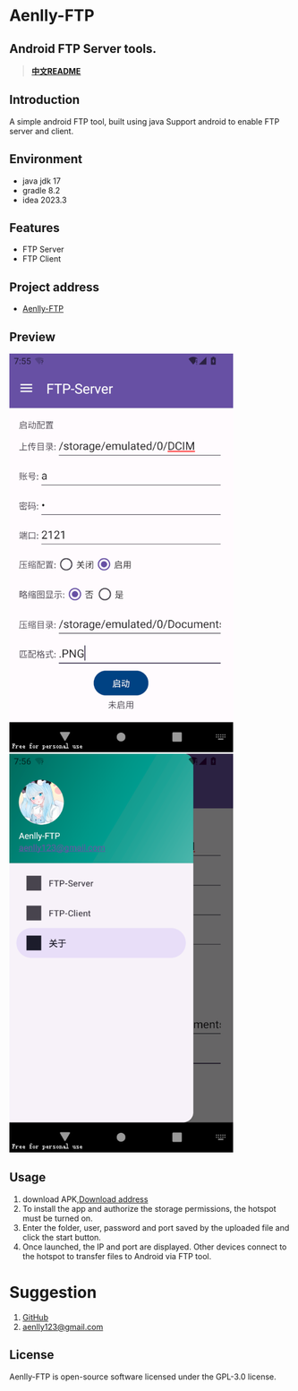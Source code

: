 # Aenlly-FTP

## Android FTP Server tools.

> **[中文README](./README_CN.md)**

## Introduction

A simple android FTP tool, built using java Support android to enable FTP server and client.

## Environment

- java jdk 17
- gradle 8.2
- idea 2023.3

## Features

- FTP Server
- FTP Client

## Project address

- [Aenlly-FTP](https://github.com/Aenlly/Aenlly-FTP)

## Preview

![Snipaste_2024-04-23_15-55-14.png](doc%2Fimages%2FSnipaste_2024-04-23_15-55-14.png)
![Snipaste_2024-04-23_15-57-03.png](doc%2Fimages%2FSnipaste_2024-04-23_15-57-03.png)

## Usage

1. download APK,[Download address](https://github.com/Aenlly/Aenlly-FTP/releases)
2. To install the app and authorize the storage permissions, the hotspot must be turned on.
3. Enter the folder, user, password and port saved by the uploaded file and click the start button.
4. Once launched, the IP and port are displayed. Other devices connect to the hotspot to transfer files to Android via FTP tool.

# Suggestion

1. [GitHub](https://github.com/Aenlly/Aenlly-FTP/issues)
2. [aenlly123@gmail.com](mailto:aenlly123@gmail.com)

## License

Aenlly-FTP is open-source software licensed under the GPL-3.0 license.
